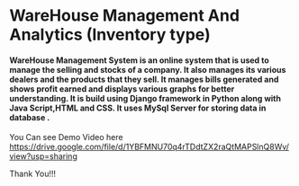 
# WareHouse Management And Analytics (Inventory type)
#### WareHouse Management System is an online system that is used to manage the selling and stocks of a company. It also manages its various dealers and the products that they sell. It manages bills generated and shows profit earned and displays various graphs for better understanding. It is build using Django framework in Python along with Java Script,HTML and CSS. It uses MySql Server for storing data in database .

You Can see Demo Video here 
https://drive.google.com/file/d/1YBFMNU70q4rTDdtZX2raQtMAPSlnQ8Wv/view?usp=sharing


Thank You!!!

